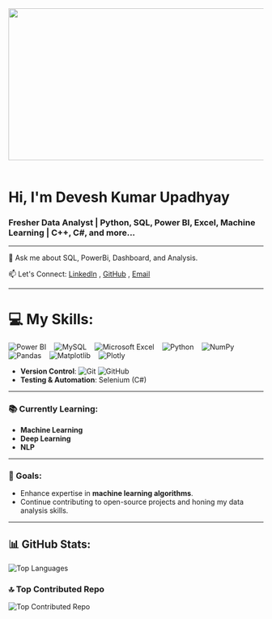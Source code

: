 
<img src="https://github.com/Anmol-Baranwal/Cool-GIFs-For-GitHub/assets/74038190/80728820-e06b-4f96-9c9e-9df46f0cc0a5" width="700" height="300" >
<br><br>

# Hi, I'm Devesh Kumar Upadhyay

### Fresher Data Analyst | Python, SQL, Power BI, Excel, Machine Learning | C++, C#, and more...

---
💬 Ask me about SQL, PowerBi, Dashboard, and Analysis.

📫 Let's Connect: [LinkedIn](https://www.linkedin.com/in/devesh-kumar-upadhyay) , [GitHub](https://github.com/devesh905) , [Email](mailto:deveshkumarupadhayay@gmail.com)

---

# 💻 My Skills:

![Power BI](https://img.shields.io/badge/Power%20BI-%230F75A8.svg?style=for-the-badge&logo=power-bi&logoColor=yellow) &nbsp;&nbsp;
![MySQL](https://img.shields.io/badge/mysql-%2300000f.svg?style=for-the-badge&logo=mysql&logoColor=white&labelColor=00008B) &nbsp;&nbsp;
![Microsoft Excel](https://img.shields.io/badge/Microsoft%20Excel-%23217346.svg?style=for-the-badge&logo=microsoft-excel&logoColor=white) &nbsp;&nbsp;
![Python](https://img.shields.io/badge/python-3670A0?style=for-the-badge&logo=python&logoColor=ffdd54) &nbsp;&nbsp;
![NumPy](https://img.shields.io/badge/numpy-%23013243.svg?style=for-the-badge&logo=numpy&logoColor=white) &nbsp;&nbsp;
![Pandas](https://img.shields.io/badge/pandas-%23150458.svg?style=for-the-badge&logo=pandas&logoColor=white) &nbsp;&nbsp;
![Matplotlib](https://img.shields.io/badge/Matplotlib-%23ffffff.svg?style=for-the-badge&logo=Matplotlib&logoColor=black) &nbsp;&nbsp;
![Plotly](https://img.shields.io/badge/Plotly-%233F4F75.svg?style=for-the-badge&logo=plotly&logoColor=white)

- **Version Control**: ![Git](https://img.shields.io/badge/-Git-F05032?logo=git&logoColor=white&style=flat-square) ![GitHub](https://img.shields.io/badge/-GitHub-181717?logo=github&logoColor=white&style=flat-square)
- **Testing & Automation**: Selenium (C#)

---

### 📚 Currently Learning:

- **Machine Learning**
- **Deep Learning**
- **NLP**

---

### 🌱 Goals:

- Enhance expertise in **machine learning algorithms**.
- Continue contributing to open-source projects and honing my data analysis skills.
  
---

## 📊 GitHub Stats:

![Top Languages](https://github-readme-stats.vercel.app/api/top-langs/?username=devesh905&theme=radical&hide_border=false&include_all_commits=false&count_private=false&layout=compact)

### 🔝 Top Contributed Repo
![Top Contributed Repo](https://github-contributor-stats.vercel.app/api?username=devesh905&limit=5&theme=radical&combine_all_yearly_contributions=true)


